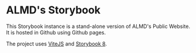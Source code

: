 # ALMD's Storybook

This Storybook instance is a stand-alone version of ALMD's Public Website. It is hosted in Github using Github pages.

The project uses [ViteJS](https://vitejs.dev/) and [Storybook 8](https://storybook.js.org/).
